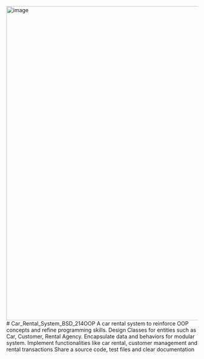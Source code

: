 <img width="826" alt="image" src="https://github.com/user-attachments/assets/012719a2-97e6-4fdd-9309-37d032ebe110"># Car_Rental_System_BSD_214OOP
A car rental system to reinforce OOP concepts and refine programming skills.
Design Classes for entities such as Car, Customer, Rental Agency.
Encapsulate data and behaviors for modular system.
Implement functionalities like car rental, customer management and rental transactions
Share a source code, test files and clear documentation
